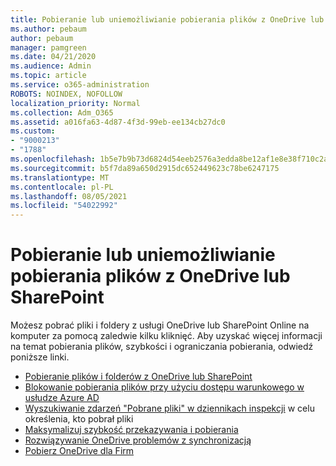 ```yaml
---
title: Pobieranie lub uniemożliwianie pobierania plików z OneDrive lub SharePoint
ms.author: pebaum
author: pebaum
manager: pamgreen
ms.date: 04/21/2020
ms.audience: Admin
ms.topic: article
ms.service: o365-administration
ROBOTS: NOINDEX, NOFOLLOW
localization_priority: Normal
ms.collection: Adm_O365
ms.assetid: a016fa63-4d87-4f3d-99eb-ee134cb27dc0
ms.custom:
- "9000213"
- "1788"
ms.openlocfilehash: 1b5e7b9b73d6824d54eeb2576a3edda8be12af1e8e38f710c2ab4077482dff9b
ms.sourcegitcommit: b5f7da89a650d2915dc652449623c78be6247175
ms.translationtype: MT
ms.contentlocale: pl-PL
ms.lasthandoff: 08/05/2021
ms.locfileid: "54022992"
---
```

# <a name="download-or-prevent-download-of-files-from-onedrive-or-sharepoint"></a>Pobieranie lub uniemożliwianie pobierania plików z OneDrive lub SharePoint

Możesz pobrać pliki i foldery z usługi OneDrive lub SharePoint Online na komputer za pomocą zaledwie kilku kliknięć. Aby uzyskać więcej informacji na temat pobierania plików, szybkości i ograniczania pobierania, odwiedź poniższe linki.

- [Pobieranie plików i folderów z OneDrive lub SharePoint](https://support.office.com/article/Download-files-and-folders-from-OneDrive-or-SharePoint-5c7397b7-19c7-4893-84fe-d02e8fa5df05)
- [Blokowanie pobierania plików przy użyciu dostępu warunkowego w usłudze Azure AD](https://docs.microsoft.com/cloud-app-security/use-case-proxy-block-session-aad#create-a-block-download-policy-for-unmanaged-devices)
- [Wyszukiwanie zdarzeń "Pobrane pliki" w dziennikach inspekcji](https://docs.microsoft.com/microsoft-365/compliance/search-the-audit-log-in-security-and-compliance?view=o365-worldwide#file-and-page-activities) w celu określenia, kto pobrał pliki
- [Maksymalizuj szybkość przekazywania i pobierania](https://support.office.com/article/Maximize-upload-and-download-speed-8eeadfb8-501f-406d-997b-98ab6ff67f43)
- [Rozwiązywanie OneDrive problemów z synchronizacją](https://support.office.com/article/Fix-OneDrive-sync-problems-83ab0d8a-8400-45b0-8dcf-dc8aa8a6bcf8)
- [Pobierz OneDrive dla Firm](https://onedrive.live.com/about/download/)
